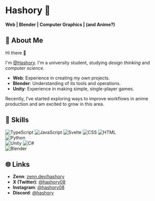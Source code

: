 # Hashory 🌟

**Web | Blender | Computer Graphics | (and Anime?)**

## 🌟 About Me

Hi there 👋

I'm [@Hashory](https://github.com/Hashory/).  I'm a university student, studying _design thinking_ and _computer science_.

- **Web**: Experience in creating my own projects.
- **Blender**: Understanding of its
tools and operations.
- **Unity**: Experience in making simple, single-player games.

Recently, I’ve started exploring ways to improve workflows in anime production and am excited to grow in this area.

## 🔧 Skills

![TypeScript](https://img.shields.io/badge/TypeScript-3178C6?style=flat&logo=typescript&logoColor=white)
![JavaScript](https://img.shields.io/badge/JavaScript-F7DF1E?style=flat&logo=javascript&logoColor=black)
![Svelte](https://img.shields.io/badge/Svelte-FF3E00?style=flat&logo=svelte&logoColor=white)
![CSS](https://img.shields.io/badge/CSS-1572B6?style=flat&logo=css3&logoColor=white)
![HTML](https://img.shields.io/badge/HTML-E34F26?style=flat&logo=html5&logoColor=white)\
![Python](https://img.shields.io/badge/Python-3776AB?style=flat&logo=python&logoColor=white)\
![Unity](https://img.shields.io/badge/Unity-000000?style=flat&logo=unity&logoColor=white)
![C#](https://img.shields.io/badge/C%23-239120?style=flat&logo=csharp&logoColor=white)\
![Blender](https://img.shields.io/badge/Blender-F5792A?style=flat&logo=blender&logoColor=white)

## 🌐 Links

- **Zenn**: [zenn.dev/hashory](https://zenn.dev/hashory)
- **X (Twitter)**: [@hashory08](https://twitter.com/hashory08)
- **Instagram**: [@hashory08](https://instagram.com/hashory08)
- **Discord**: [@hashory](https://discordapp.com/users/UserID/346636425669902336)
